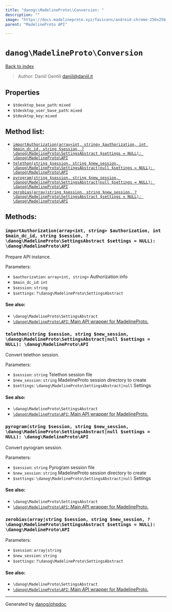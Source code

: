 ```yaml
---
title: "danog\\MadelineProto\\Conversion: "
description: ""
image: "https://docs.madelineproto.xyz/favicons/android-chrome-256x256.png"
parent: "MadelineProto API"

---
```

# `danog\MadelineProto\Conversion`
[Back to index](../../index.html)

> Author: Daniil Gentili <daniil@daniil.it>  
  

  



## Properties
* `$tdesktop_base_path`: `mixed` 
* `$tdesktop_user_base_path`: `mixed` 
* `$tdesktop_key`: `mixed` 

## Method list:
* [`importAuthorization(array<int, string> $authorization, int $main_dc_id, string $session, ?\danog\MadelineProto\SettingsAbstract $settings = NULL): \danog\MadelineProto\API`](#importauthorization-array-int-string-authorization-int-main_dc_id-string-session-danog-madelineproto-settingsabstract-settings-null-danog-madelineproto-api)
* [`telethon(string $session, string $new_session, \danog\MadelineProto\SettingsAbstract|null $settings = NULL): \danog\MadelineProto\API`](#telethon-string-session-string-new_session-danog-madelineproto-settingsabstract-null-settings-null-danog-madelineproto-api)
* [`pyrogram(string $session, string $new_session, \danog\MadelineProto\SettingsAbstract|null $settings = NULL): \danog\MadelineProto\API`](#pyrogram-string-session-string-new_session-danog-madelineproto-settingsabstract-null-settings-null-danog-madelineproto-api)
* [`zerobias(array|string $session, string $new_session, ?\danog\MadelineProto\SettingsAbstract $settings = NULL): \danog\MadelineProto\API`](#zerobias-array-string-session-string-new_session-danog-madelineproto-settingsabstract-settings-null-danog-madelineproto-api)

## Methods:
### `importAuthorization(array<int, string> $authorization, int $main_dc_id, string $session, ?\danog\MadelineProto\SettingsAbstract $settings = NULL): \danog\MadelineProto\API`

Prepare API instance.


Parameters:

* `$authorization`: `array<int, string>` Authorization info  
* `$main_dc_id`: `int`   
* `$session`: `string`   
* `$settings`: `?\danog\MadelineProto\SettingsAbstract`   


#### See also: 
* `\danog\MadelineProto\SettingsAbstract`
* [`\danog\MadelineProto\API`: Main API wrapper for MadelineProto.](../../danog/MadelineProto/API.html)




### `telethon(string $session, string $new_session, \danog\MadelineProto\SettingsAbstract|null $settings = NULL): \danog\MadelineProto\API`

Convert telethon session.


Parameters:

* `$session`: `string` Telethon session file  
* `$new_session`: `string` MadelineProto session directory to create  
* `$settings`: `\danog\MadelineProto\SettingsAbstract|null` Settings  


#### See also: 
* `\danog\MadelineProto\SettingsAbstract`
* [`\danog\MadelineProto\API`: Main API wrapper for MadelineProto.](../../danog/MadelineProto/API.html)




### `pyrogram(string $session, string $new_session, \danog\MadelineProto\SettingsAbstract|null $settings = NULL): \danog\MadelineProto\API`

Convert pyrogram session.


Parameters:

* `$session`: `string` Pyrogram session file  
* `$new_session`: `string` MadelineProto session directory to create  
* `$settings`: `\danog\MadelineProto\SettingsAbstract|null` Settings  


#### See also: 
* `\danog\MadelineProto\SettingsAbstract`
* [`\danog\MadelineProto\API`: Main API wrapper for MadelineProto.](../../danog/MadelineProto/API.html)




### `zerobias(array|string $session, string $new_session, ?\danog\MadelineProto\SettingsAbstract $settings = NULL): \danog\MadelineProto\API`




Parameters:

* `$session`: `array|string`   
* `$new_session`: `string`   
* `$settings`: `?\danog\MadelineProto\SettingsAbstract`   


#### See also: 
* `\danog\MadelineProto\SettingsAbstract`
* [`\danog\MadelineProto\API`: Main API wrapper for MadelineProto.](../../danog/MadelineProto/API.html)




---
Generated by [danog/phpdoc](https://phpdoc.daniil.it)
